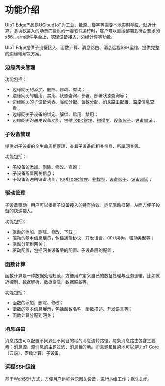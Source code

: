 # 功能介绍

UIoT Edge产品是UCloud IoT为工业、能源、楼宇等需要本地实时响应、就近计算、多协议接入的场景而提供的一套软件运行时，客户可以直接部署到符合要求的x86、arm硬件平台上，实现设备接入、边缘计算等功能。

UIoT Edge提供子设备接入、函数计算、消息路由、消息远程SSH运维，提供完整的边缘端解决方案。

### 边缘网关管理

功能包括：

- 边缘网关的添加、删除、修改、查询；
- 边缘网关的启用、禁用、状态查询、部署、部署状态查询等；
- 边缘网关的子设备列表、驱动分配、函数分配、消息路由配置、监控信息查看；
- 边缘网关子设备的绑定、解绑、启用、禁用；
- 边缘网关的通用设备功能，包括[Topic管理](https://docs.ucloud.cn/uiot-core/console_guide/product_device/topic)、[物模型](https://docs.ucloud.cn/uiot-core/console_guide/thingmode/what_is_thingmode)、[设备影子](https://docs.ucloud.cn/uiot-core/console_guide/device_shadow/waht_is_deviceshadow)、[设备调试](https://docs.ucloud.cn/uiot-core/console_guide/monitoring_maintenance/online_debug)；

### 子设备管理

提供对子设备的全生命周期管理，查看子设备的相关信息，所属网关等。

功能包括：

- 子设备的添加、删除、修改、查询；
- 子设备所属网关信息；
- 子设备的通用设备功能，包括[Topic管理](https://docs.ucloud.cn/uiot-core/console_guide/product_device/topic)、[物模型](https://docs.ucloud.cn/uiot-core/console_guide/thingmode/what_is_thingmode)、[设备影子](https://docs.ucloud.cn/uiot-core/console_guide/device_shadow/waht_is_deviceshadow)、[设备调试](https://docs.ucloud.cn/uiot-core/console_guide/monitoring_maintenance/online_debug)；

### 驱动管理

子设备驱动，用户可以根据子设备接入的特有协议，适配驱动框架，从而方便子设备的快速接入。

功能包括：

- 驱动的添加、删除、修改、下载；
- 驱动的基本信息展示，包括通信协议、开发语言、CPU架构、驱动类型等；
- 驱动分配到网关；
- 驱动配置，包括网关设备层的配置、子设备层的配置；

### 函数计算

函数计算是一种数据处理规范，方便用户定义自己的数据处理与业务逻辑，比如就近控制、数据解析、数据清洗、数据脱敏等。

功能包括：

- 函数的添加、删除、修改；
- 函数的基本信息展示，包括函数名称、函数描述、开发语言等；
- 函数计算分配到网关；

### 消息路由

消息路由可以配置不同源到不同目的地的消息流转路径。每条消息路由包含三要素：消息源、源消息的主题过滤、消息目的地。消息源和目的地可以是UIoT Core（云端）、函数计算、子设备。

### 远程SSH运维

基于WebSSH方式，方便用户远程登录网关设备，进行运维工作；默认关闭。
